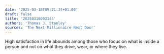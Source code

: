 ```yaml
---
date: '2025-03-18T09:21:34+01:00'
draft: false
title: '20250318092144'
authors: 'Thomas J. Stanley'
sources: 'The Next Millionaire Next Door'
---
```

High satisfaction in life abounds among those who focus on what is inside a person and not on what they drive, wear, or where they live.
